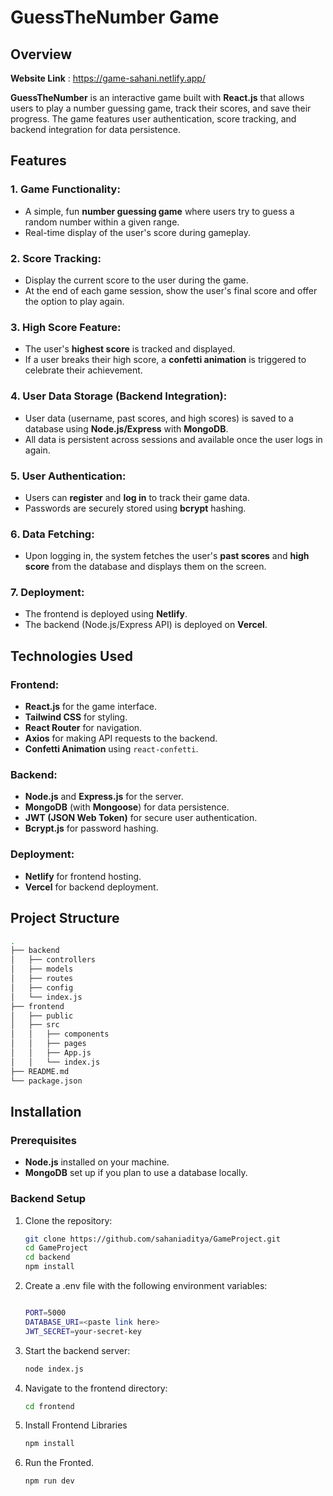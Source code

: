 # GuessTheNumber Game

## Overview

**Website Link** : https://game-sahani.netlify.app/

**GuessTheNumber** is an interactive game built with **React.js** that allows users to play a number guessing game, track their scores, and save their progress. The game features user authentication, score tracking, and backend integration for data persistence.

## Features

### 1. Game Functionality:
- A simple, fun **number guessing game** where users try to guess a random number within a given range.
- Real-time display of the user's score during gameplay.
  
### 2. Score Tracking:
- Display the current score to the user during the game.
- At the end of each game session, show the user's final score and offer the option to play again.

### 3. High Score Feature:
- The user's **highest score** is tracked and displayed.
- If a user breaks their high score, a **confetti animation** is triggered to celebrate their achievement.

### 4. User Data Storage (Backend Integration):
- User data (username, past scores, and high scores) is saved to a database using **Node.js/Express** with  **MongoDB**.
- All data is persistent across sessions and available once the user logs in again.

### 5. User Authentication:
- Users can **register** and **log in** to track their game data.
- Passwords are securely stored using **bcrypt** hashing.

### 6. Data Fetching:
- Upon logging in, the system fetches the user's **past scores** and **high score** from the database and displays them on the screen.

### 7. Deployment:
- The frontend is deployed using **Netlify**.
- The backend (Node.js/Express API) is deployed on **Vercel**.

## Technologies Used

### Frontend:
- **React.js** for the game interface.
- **Tailwind CSS** for styling.
- **React Router** for navigation.
- **Axios** for making API requests to the backend.
- **Confetti Animation** using `react-confetti`.

### Backend:
- **Node.js** and **Express.js** for the server.
- **MongoDB** (with **Mongoose**)  for data persistence.
- **JWT (JSON Web Token)** for secure user authentication.
- **Bcrypt.js** for password hashing.

### Deployment:
- **Netlify** for frontend hosting.
- **Vercel**  for backend deployment.

## Project Structure

```bash
.
├── backend
│   ├── controllers
│   ├── models
│   ├── routes
│   ├── config
│   └── index.js
├── frontend
│   ├── public
│   ├── src
│   │   ├── components
│   │   ├── pages
│   │   ├── App.js
│   │   └── index.js
├── README.md
└── package.json

```

## Installation

### Prerequisites
- **Node.js** installed on your machine.
- **MongoDB**  set up if you plan to use a database locally.

### Backend Setup

1. Clone the repository:
   ```bash
   git clone https://github.com/sahaniaditya/GameProject.git
   cd GameProject
   cd backend
   npm install

   ```
2. Create a .env file with the following environment variables:
   ```bash

   PORT=5000
   DATABASE_URI=<paste link here>
   JWT_SECRET=your-secret-key

   ```
3. Start the backend server:
   ```bash
   node index.js
   ```
4. Navigate to the frontend directory:
   ```bash
   cd frontend
   ```
5. Install Frontend Libraries
   ```bash
   npm install
   ```
6. Run the Fronted.
   ```bash
   npm run dev
   ```


